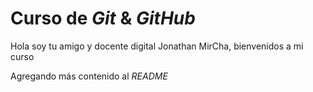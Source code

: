 # Curso de _Git_ & _GitHub_


Hola soy tu amigo y docente digital Jonathan MirCha, bienvenidos a mi curso

Agregando más contenido al _README_